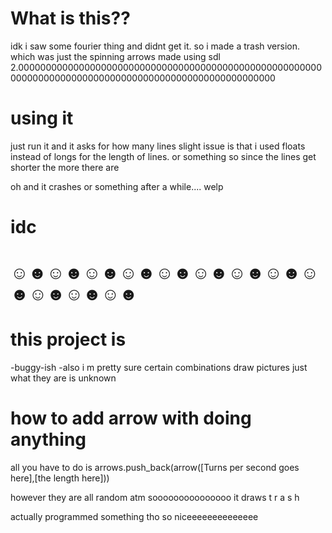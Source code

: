 # What is this??
idk i saw some fourier thing and didnt get it. so i made a trash version. which was just the spinning arrows
made using sdl 2.0000000000000000000000000000000000000000000000000000000000000000000000000000000000000000000000000000000

# using it
just run it and it asks for how many lines
slight issue is that i used floats instead of longs for the length of lines. or something so since the lines get shorter the more there are

oh and it crashes or something after a while....
welp

# idc

# ☺☻☺☻☺☻☺☻☺☻☺☻☺☻☺☻☺☻☺☻☺☻☺☻

# this project is 

-buggy-ish
-also i m pretty sure certain combinations draw pictures just what they are is unknown


# how to add arrow with doing anything
all you have to do is arrows.push_back(arrow([Turns per second goes here],[the length here]))

however they are all random atm sooooooooooooooo it draws t r a s h


actually programmed something tho so niceeeeeeeeeeeeee

